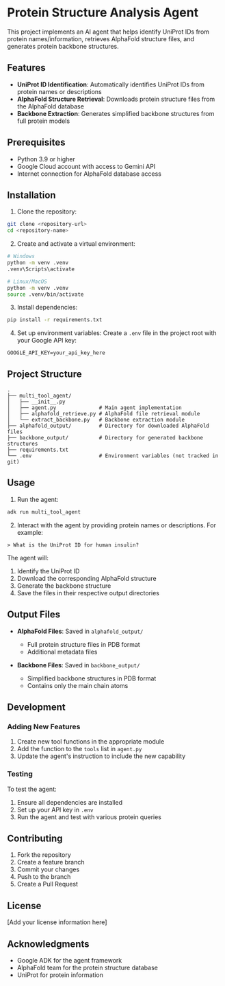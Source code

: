# Protein Structure Analysis Agent

This project implements an AI agent that helps identify UniProt IDs from protein names/information, retrieves AlphaFold structure files, and generates protein backbone structures.

## Features

- **UniProt ID Identification**: Automatically identifies UniProt IDs from protein names or descriptions
- **AlphaFold Structure Retrieval**: Downloads protein structure files from the AlphaFold database
- **Backbone Extraction**: Generates simplified backbone structures from full protein models

## Prerequisites

- Python 3.9 or higher
- Google Cloud account with access to Gemini API
- Internet connection for AlphaFold database access

## Installation

1. Clone the repository:
```bash
git clone <repository-url>
cd <repository-name>
```

2. Create and activate a virtual environment:
```bash
# Windows
python -m venv .venv
.venv\Scripts\activate

# Linux/MacOS
python -m venv .venv
source .venv/bin/activate
```

3. Install dependencies:
```bash
pip install -r requirements.txt
```

4. Set up environment variables:
Create a `.env` file in the project root with your Google API key:
```
GOOGLE_API_KEY=your_api_key_here
```

## Project Structure

```
.
├── multi_tool_agent/
│   ├── __init__.py
│   ├── agent.py              # Main agent implementation
│   ├── alphafold_retrieve.py # AlphaFold file retrieval module
│   └── extract_backbone.py   # Backbone extraction module
├── alphafold_output/         # Directory for downloaded AlphaFold files
├── backbone_output/          # Directory for generated backbone structures
├── requirements.txt
└── .env                      # Environment variables (not tracked in git)
```

## Usage

1. Run the agent:
```bash
adk run multi_tool_agent
```

2. Interact with the agent by providing protein names or descriptions. For example:
```
> What is the UniProt ID for human insulin?
```

The agent will:
1. Identify the UniProt ID
2. Download the corresponding AlphaFold structure
3. Generate the backbone structure
4. Save the files in their respective output directories

## Output Files

- **AlphaFold Files**: Saved in `alphafold_output/`
  - Full protein structure files in PDB format
  - Additional metadata files

- **Backbone Files**: Saved in `backbone_output/`
  - Simplified backbone structures in PDB format
  - Contains only the main chain atoms

## Development

### Adding New Features

1. Create new tool functions in the appropriate module
2. Add the function to the `tools` list in `agent.py`
3. Update the agent's instruction to include the new capability

### Testing

To test the agent:
1. Ensure all dependencies are installed
2. Set up your API key in `.env`
3. Run the agent and test with various protein queries

## Contributing

1. Fork the repository
2. Create a feature branch
3. Commit your changes
4. Push to the branch
5. Create a Pull Request

## License

[Add your license information here]

## Acknowledgments

- Google ADK for the agent framework
- AlphaFold team for the protein structure database
- UniProt for protein information 